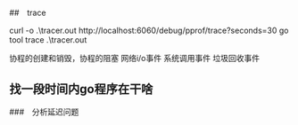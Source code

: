 #


##　trace

curl -o .\tracer.out http://localhost:6060/debug/pprof/trace?seconds=30
go tool trace .\tracer.out

协程的创建和销毁，协程的阻塞
网络i/o事件
系统调用事件
垃圾回收事件

## 找一段时间内go程序在干啥

###　分析延迟问题
